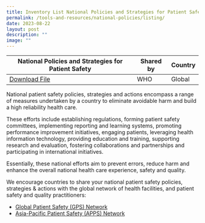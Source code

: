 ```yaml
---
title: Inventory List National Policies and Strategies for Patient Safety
permalink: /tools-and-resources/national-policies/listing/
date: 2023-08-22
layout: post
description: ""
image: ""
---
```

| National Policies and Strategies for Patient Safety | Shared by | Country |
| -------- | -------- | -------- |
| [Download File](/files/gkpslinka08-20232008_inventory%20list%20national%20policies%20and%20strategies%20for%20patient%20safety.pdf)  | WHO    | Global     |

National patient safety policies, strategies and actions encompass a range of measures undertaken by a country to eliminate avoidable harm and build a high reliability health care.

These efforts include establishing regulations, forming patient safety committees, implementing reporting and learning systems, promoting performance improvement initiatives, engaging patients, leveraging health information technology, providing education and training, supporting research and evaluation, fostering collaborations and partnerships and participating in international initiatives.

Essentially, these national efforts aim to prevent errors, reduce harm and enhance the overall national health care experience, safety and quality.  

We encourage countries to share your national patient safety policies, strategies & actions with the global network of health facilities, and patient safety and quality practitioners:
* [Global Patient Safety (GPS) Network](https://ezcollab.who.int/gpsn)
* [Asia-Pacific Patient Safety (APPS) Network](https://ezcollab.who.int/gpsn/apps)